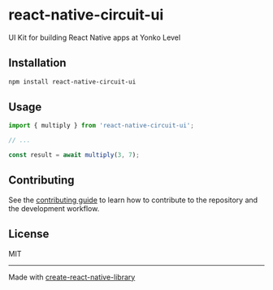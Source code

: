 # react-native-circuit-ui

UI Kit for building React Native apps at Yonko Level

## Installation

```sh
npm install react-native-circuit-ui
```

## Usage


```js
import { multiply } from 'react-native-circuit-ui';

// ...

const result = await multiply(3, 7);
```


## Contributing

See the [contributing guide](CONTRIBUTING.md) to learn how to contribute to the repository and the development workflow.

## License

MIT

---

Made with [create-react-native-library](https://github.com/callstack/react-native-builder-bob)
